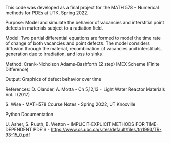 This code was developed as a final project for the MATH 578 - Numerical methods for PDEs at
UTK, Spring 2022.

Purpose: Model and simulate the behavior of vacancies and interstitial point defects in
materials subject to a radiation field.

Model: Two partial differential equations are formed to model the time rate of change of both
vacancies and point defects. The model considers diffusion through the material,
recombination of vacancies and interstitials, generation due to irradiation, and loss
to sinks.

Method: Crank-Nicholson Adams-Bashforth (2 step) IMEX Scheme (Finite Difference)

Output: Graphics of defect behavior over time

References:
D. Olander, A. Motta - Ch 5,12,13 - Light Water Reactor Materials Vol. I (2017)

S. Wise - MATH578 Course Notes - Spring 2022, UT Knoxville

Python Documentation

U. Asher, S. Ruuth, B. Wetton - IMPLICIT-EXPLICIT METHODS FOR TIME-DEPENDENT PDE'S - https://www.cs.ubc.ca/sites/default/files/tr/1993/TR-93-15_0.pdf
